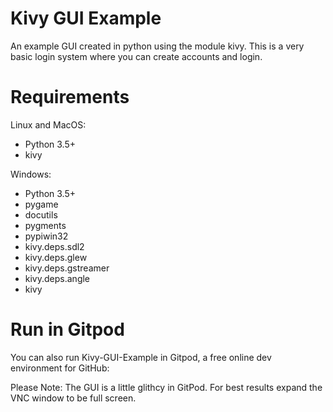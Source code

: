 # Kivy GUI Example
An example GUI created in python using the module kivy. This is a very basic login system where you can create accounts and login.

# Requirements

Linux and MacOS:
- Python 3.5+
- kivy

Windows:
- Python 3.5+
- pygame
- docutils 
- pygments 
- pypiwin32 
- kivy.deps.sdl2 
- kivy.deps.glew
- kivy.deps.gstreamer
- kivy.deps.angle
- kivy

# Run in Gitpod

You can also run Kivy-GUI-Example in Gitpod, a free online dev environment for GitHub:


Please Note: The GUI is a little glithcy in GitPod. For best results expand the VNC window to be full screen.
